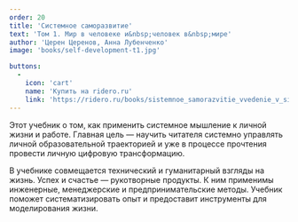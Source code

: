 ```yaml
---
order: 20
title: 'Системное саморазвитие'
text: 'Том 1. Мир в человеке и&nbsp;человек в&nbsp;мире'
author: 'Церен Церенов, Анна Лубенченко'
image: 'books/self-development-t1.jpg'

buttons:
  -
    icon: 'cart'
    name: 'Купить на ridero.ru'
    link: 'https://ridero.ru/books/sistemnoe_samorazvitie_vvedenie_v_sistemnoe_myshlenie_1/'
---
```


Этот учебник о том, как применить системное мышление к личной жизни и работе. Главная цель — научить читателя системно управлять личной образовательной траекторией и уже в процессе прочтения провести личную цифровую трансформацию.

В учебнике совмещается технический и гуманитарный взгляды на жизнь. Успех и счастье — рукотворные продукты. К ним применимы инженерные, менеджерские и предпринимательские методы. Учебник поможет систематизировать опыт и предоставит инструменты для моделирования жизни.
